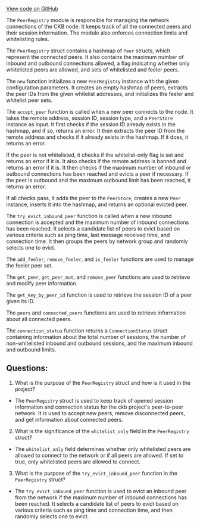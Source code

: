 [View code on GitHub](https://github.com/nervosnetwork/ckb/network/src/peer_registry.rs)

The `PeerRegistry` module is responsible for managing the network connections of the CKB node. It keeps track of all the connected peers and their session information. The module also enforces connection limits and whitelisting rules.

The `PeerRegistry` struct contains a hashmap of `Peer` structs, which represent the connected peers. It also contains the maximum number of inbound and outbound connections allowed, a flag indicating whether only whitelisted peers are allowed, and sets of whitelisted and feeler peers.

The `new` function initializes a new `PeerRegistry` instance with the given configuration parameters. It creates an empty hashmap of peers, extracts the peer IDs from the given whitelist addresses, and initializes the feeler and whitelist peer sets.

The `accept_peer` function is called when a new peer connects to the node. It takes the remote address, session ID, session type, and a `PeerStore` instance as input. It first checks if the session ID already exists in the hashmap, and if so, returns an error. It then extracts the peer ID from the remote address and checks if it already exists in the hashmap. If it does, it returns an error.

If the peer is not whitelisted, it checks if the whitelist-only flag is set and returns an error if it is. It also checks if the remote address is banned and returns an error if it is. It then checks if the maximum number of inbound or outbound connections has been reached and evicts a peer if necessary. If the peer is outbound and the maximum outbound limit has been reached, it returns an error.

If all checks pass, it adds the peer to the `PeerStore`, creates a new `Peer` instance, inserts it into the hashmap, and returns an optional evicted peer.

The `try_evict_inbound_peer` function is called when a new inbound connection is accepted and the maximum number of inbound connections has been reached. It selects a candidate list of peers to evict based on various criteria such as ping time, last message received time, and connection time. It then groups the peers by network group and randomly selects one to evict.

The `add_feeler`, `remove_feeler`, and `is_feeler` functions are used to manage the feeler peer set.

The `get_peer`, `get_peer_mut`, and `remove_peer` functions are used to retrieve and modify peer information.

The `get_key_by_peer_id` function is used to retrieve the session ID of a peer given its ID.

The `peers` and `connected_peers` functions are used to retrieve information about all connected peers.

The `connection_status` function returns a `ConnectionStatus` struct containing information about the total number of sessions, the number of non-whitelisted inbound and outbound sessions, and the maximum inbound and outbound limits.
## Questions: 
 1. What is the purpose of the `PeerRegistry` struct and how is it used in the project?
- The `PeerRegistry` struct is used to keep track of opened session information and connection status for the ckb project's peer-to-peer network. It is used to accept new peers, remove disconnected peers, and get information about connected peers.

2. What is the significance of the `whitelist_only` field in the `PeerRegistry` struct?
- The `whitelist_only` field determines whether only whitelisted peers are allowed to connect to the network or if all peers are allowed. If set to true, only whitelisted peers are allowed to connect.

3. What is the purpose of the `try_evict_inbound_peer` function in the `PeerRegistry` struct?
- The `try_evict_inbound_peer` function is used to evict an inbound peer from the network if the maximum number of inbound connections has been reached. It selects a candidate list of peers to evict based on various criteria such as ping time and connection time, and then randomly selects one to evict.